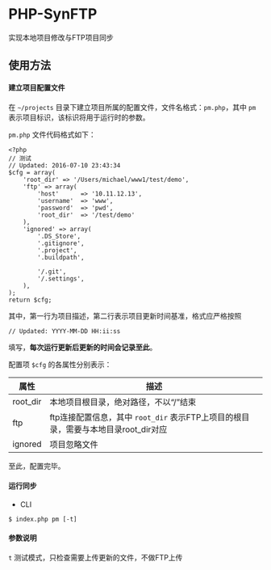 # PHP-SynFTP

实现本地项目修改与FTP项目同步

## 使用方法

#### 建立项目配置文件

在 `~/projects` 目录下建立项目所属的配置文件，文件名格式：`pm.php`，其中 `pm` 表示项目标识，该标识将用于运行时的参数。

`pm.php` 文件代码格式如下：

```
<?php
// 测试
// Updated: 2016-07-10 23:43:34
$cfg = array(
	'root_dir' => '/Users/michael/www1/test/demo',
	'ftp' => array(
		'host' 		=> '10.11.12.13',
		'username' 	=> 'www',
		'password' 	=> 'pwd',
		'root_dir' 	=> '/test/demo'
	),
	'ignored' => array(
		'.DS_Store',
		'.gitignore',
		'.project',
		'.buildpath',

		'/.git',
		'/.settings',
	),
);
return $cfg;

```
其中，第一行为项目描述，第二行表示项目更新时间基准，格式应严格按照

```// Updated: YYYY-MM-DD HH:ii:ss```

填写，**每次运行更新后更新的时间会记录至此**。

配置项 `$cfg` 的各属性分别表示：

| 属性 | 描述 |
| ------------- | ------------- |
| root_dir | 本地项目根目录，绝对路径，不以“/”结束 |
| ftp | ftp连接配置信息，其中 `root_dir` 表示FTP上项目的根目录，需要与本地目录root_dir对应 |
| ignored | 项目忽略文件 |

至此，配置完毕。

#### 运行同步

 - CLI

`$ index.php pm [-t]`

#### 参数说明

`t` 测试模式，只检查需要上传更新的文件，不做FTP上传